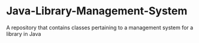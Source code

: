 # Java-Library-Management-System
A repository that contains classes pertaining to a management system for a library in Java
